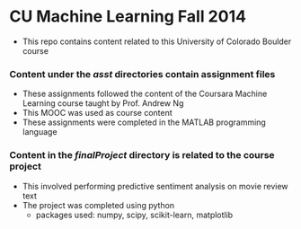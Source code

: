 # CU Machine Learning Fall 2014
- This repo contains content related to this University of Colorado Boulder course

### Content under the *asst* directories contain assignment files
- These assignments followed the content of the Coursara Machine Learning course taught by Prof. Andrew Ng
- This MOOC was used as course content
- These assignments were completed in the MATLAB programming language

### Content in the *finalProject* directory is related to the course project
- This involved performing predictive sentiment analysis on movie review text
- The project was completed using python
    + packages used: numpy, scipy, scikit-learn, matplotlib
